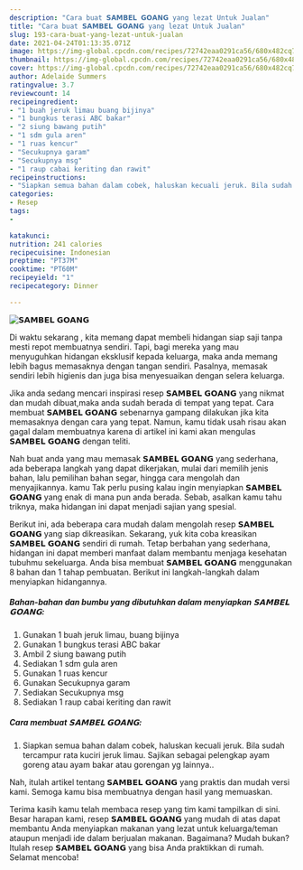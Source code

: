 ```yaml
---
description: "Cara buat 𝗦𝗔𝗠𝗕𝗘𝗟 𝗚𝗢𝗔𝗡𝗚 yang lezat Untuk Jualan"
title: "Cara buat 𝗦𝗔𝗠𝗕𝗘𝗟 𝗚𝗢𝗔𝗡𝗚 yang lezat Untuk Jualan"
slug: 193-cara-buat-yang-lezat-untuk-jualan
date: 2021-04-24T01:13:35.071Z
image: https://img-global.cpcdn.com/recipes/72742eaa0291ca56/680x482cq70/𝗦𝗔𝗠𝗕𝗘𝗟-𝗚𝗢𝗔𝗡𝗚-foto-resep-utama.jpg
thumbnail: https://img-global.cpcdn.com/recipes/72742eaa0291ca56/680x482cq70/𝗦𝗔𝗠𝗕𝗘𝗟-𝗚𝗢𝗔𝗡𝗚-foto-resep-utama.jpg
cover: https://img-global.cpcdn.com/recipes/72742eaa0291ca56/680x482cq70/𝗦𝗔𝗠𝗕𝗘𝗟-𝗚𝗢𝗔𝗡𝗚-foto-resep-utama.jpg
author: Adelaide Summers
ratingvalue: 3.7
reviewcount: 14
recipeingredient:
- "1 buah jeruk limau buang bijinya"
- "1 bungkus terasi ABC bakar"
- "2 siung bawang putih"
- "1 sdm gula aren"
- "1 ruas kencur"
- "Secukupnya garam"
- "Secukupnya msg"
- "1 raup cabai keriting dan rawit"
recipeinstructions:
- "Siapkan semua bahan dalam cobek, haluskan kecuali jeruk. Bila sudah tercampur rata kuciri jeruk limau. Sajikan sebagai pelengkap ayam goreng atau ayam bakar atau gorengan yg lainnya.."
categories:
- Resep
tags:
- 

katakunci:  
nutrition: 241 calories
recipecuisine: Indonesian
preptime: "PT37M"
cooktime: "PT60M"
recipeyield: "1"
recipecategory: Dinner

---
```



![𝗦𝗔𝗠𝗕𝗘𝗟 𝗚𝗢𝗔𝗡𝗚](https://img-global.cpcdn.com/recipes/72742eaa0291ca56/680x482cq70/𝗦𝗔𝗠𝗕𝗘𝗟-𝗚𝗢𝗔𝗡𝗚-foto-resep-utama.jpg)

Di waktu  sekarang , kita memang dapat membeli hidangan siap saji tanpa mesti repot membuatnya sendiri. Tapi, bagi mereka yang mau menyuguhkan hidangan eksklusif kepada keluarga, maka anda memang lebih bagus memasaknya dengan tangan sendiri. Pasalnya, memasak sendiri lebih higienis dan juga bisa menyesuaikan dengan selera keluarga.

Jika anda sedang mencari inspirasi resep 𝗦𝗔𝗠𝗕𝗘𝗟 𝗚𝗢𝗔𝗡𝗚 yang nikmat dan mudah dibuat,maka anda sudah berada di tempat yang tepat. Cara membuat 𝗦𝗔𝗠𝗕𝗘𝗟 𝗚𝗢𝗔𝗡𝗚  sebenarnya gampang dilakukan jika kita memasaknya dengan cara yang tepat. Namun, kamu tidak usah risau akan gagal dalam membuatnya 
karena di artikel ini kami akan mengulas 𝗦𝗔𝗠𝗕𝗘𝗟 𝗚𝗢𝗔𝗡𝗚 dengan teliti.  



Nah buat anda yang mau memasak 𝗦𝗔𝗠𝗕𝗘𝗟 𝗚𝗢𝗔𝗡𝗚 yang sederhana, ada beberapa langkah yang dapat dikerjakan, mulai dari memilih jenis bahan, lalu pemilihan bahan segar, hingga cara mengolah dan menyajikannya. kamu Tak perlu pusing kalau ingin menyiapkan 𝗦𝗔𝗠𝗕𝗘𝗟 𝗚𝗢𝗔𝗡𝗚 yang enak di mana pun anda berada. Sebab, asalkan kamu  tahu triknya, maka hidangan ini dapat menjadi sajian yang spesial.

Berikut ini, ada beberapa cara mudah dalam mengolah resep 𝗦𝗔𝗠𝗕𝗘𝗟 𝗚𝗢𝗔𝗡𝗚 yang siap dikreasikan. Sekarang, yuk kita coba kreasikan 𝗦𝗔𝗠𝗕𝗘𝗟 𝗚𝗢𝗔𝗡𝗚 sendiri di rumah. Tetap berbahan yang sederhana, hidangan ini dapat memberi manfaat dalam membantu menjaga kesehatan tubuhmu sekeluarga. Anda bisa membuat 𝗦𝗔𝗠𝗕𝗘𝗟 𝗚𝗢𝗔𝗡𝗚 menggunakan 8 bahan dan 1 tahap pembuatan. Berikut ini langkah-langkah dalam menyiapkan hidangannya.

<!--inarticleads1-->

##### Bahan-bahan dan bumbu yang dibutuhkan dalam menyiapkan 𝗦𝗔𝗠𝗕𝗘𝗟 𝗚𝗢𝗔𝗡𝗚:

1. Gunakan 1 buah jeruk limau, buang bijinya
1. Gunakan 1 bungkus terasi ABC bakar
1. Ambil 2 siung bawang putih
1. Sediakan 1 sdm gula aren
1. Gunakan 1 ruas kencur
1. Gunakan Secukupnya garam
1. Sediakan Secukupnya msg
1. Sediakan 1 raup cabai keriting dan rawit




<!--inarticleads2-->

##### Cara membuat 𝗦𝗔𝗠𝗕𝗘𝗟 𝗚𝗢𝗔𝗡𝗚:

1. Siapkan semua bahan dalam cobek, haluskan kecuali jeruk. Bila sudah tercampur rata kuciri jeruk limau. Sajikan sebagai pelengkap ayam goreng atau ayam bakar atau gorengan yg lainnya..




Nah, itulah artikel tentang  𝗦𝗔𝗠𝗕𝗘𝗟 𝗚𝗢𝗔𝗡𝗚  yang praktis dan mudah versi kami. Semoga kamu bisa membuatnya dengan hasil yang memuaskan. 

Terima kasih kamu telah membaca resep yang tim kami tampilkan di sini. Besar harapan kami, resep  𝗦𝗔𝗠𝗕𝗘𝗟 𝗚𝗢𝗔𝗡𝗚 yang mudah di atas dapat membantu Anda menyiapkan makanan yang lezat untuk keluarga/teman ataupun menjadi ide dalam berjualan makanan. Bagaimana? Mudah bukan? Itulah resep 𝗦𝗔𝗠𝗕𝗘𝗟 𝗚𝗢𝗔𝗡𝗚 yang bisa Anda praktikkan di rumah. Selamat mencoba!

